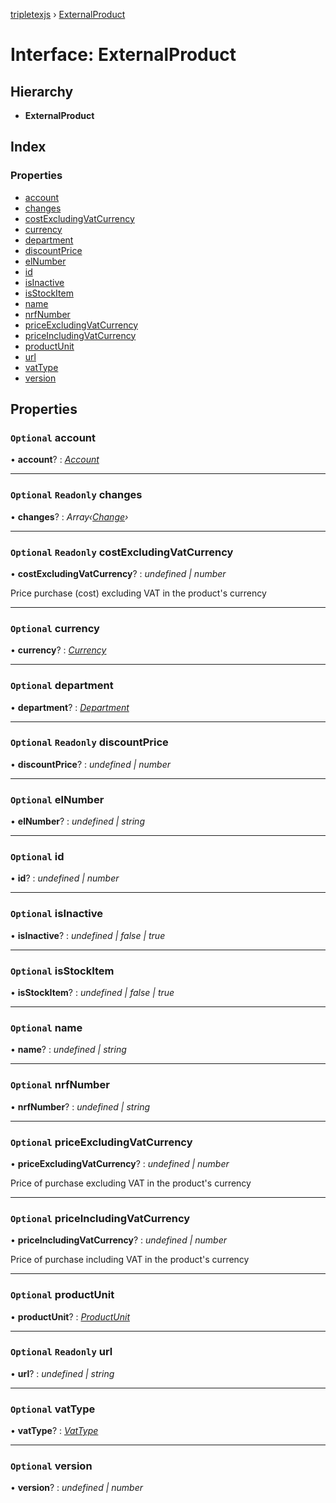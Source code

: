[tripletexjs](../README.md) › [ExternalProduct](externalproduct.md)

# Interface: ExternalProduct

## Hierarchy

* **ExternalProduct**

## Index

### Properties

* [account](externalproduct.md#optional-account)
* [changes](externalproduct.md#optional-readonly-changes)
* [costExcludingVatCurrency](externalproduct.md#optional-readonly-costexcludingvatcurrency)
* [currency](externalproduct.md#optional-currency)
* [department](externalproduct.md#optional-department)
* [discountPrice](externalproduct.md#optional-readonly-discountprice)
* [elNumber](externalproduct.md#optional-elnumber)
* [id](externalproduct.md#optional-id)
* [isInactive](externalproduct.md#optional-isinactive)
* [isStockItem](externalproduct.md#optional-isstockitem)
* [name](externalproduct.md#optional-name)
* [nrfNumber](externalproduct.md#optional-nrfnumber)
* [priceExcludingVatCurrency](externalproduct.md#optional-priceexcludingvatcurrency)
* [priceIncludingVatCurrency](externalproduct.md#optional-priceincludingvatcurrency)
* [productUnit](externalproduct.md#optional-productunit)
* [url](externalproduct.md#optional-readonly-url)
* [vatType](externalproduct.md#optional-vattype)
* [version](externalproduct.md#optional-version)

## Properties

### `Optional` account

• **account**? : *[Account](../modules/account.md)*

___

### `Optional` `Readonly` changes

• **changes**? : *Array‹[Change](../modules/change.md)›*

___

### `Optional` `Readonly` costExcludingVatCurrency

• **costExcludingVatCurrency**? : *undefined | number*

Price purchase (cost) excluding VAT in the product's currency

___

### `Optional` currency

• **currency**? : *[Currency](currency.md)*

___

### `Optional` department

• **department**? : *[Department](department.md)*

___

### `Optional` `Readonly` discountPrice

• **discountPrice**? : *undefined | number*

___

### `Optional` elNumber

• **elNumber**? : *undefined | string*

___

### `Optional` id

• **id**? : *undefined | number*

___

### `Optional` isInactive

• **isInactive**? : *undefined | false | true*

___

### `Optional` isStockItem

• **isStockItem**? : *undefined | false | true*

___

### `Optional` name

• **name**? : *undefined | string*

___

### `Optional` nrfNumber

• **nrfNumber**? : *undefined | string*

___

### `Optional` priceExcludingVatCurrency

• **priceExcludingVatCurrency**? : *undefined | number*

Price of purchase excluding VAT in the product's currency

___

### `Optional` priceIncludingVatCurrency

• **priceIncludingVatCurrency**? : *undefined | number*

Price of purchase including VAT in the product's currency

___

### `Optional` productUnit

• **productUnit**? : *[ProductUnit](productunit.md)*

___

### `Optional` `Readonly` url

• **url**? : *undefined | string*

___

### `Optional` vatType

• **vatType**? : *[VatType](vattype.md)*

___

### `Optional` version

• **version**? : *undefined | number*
